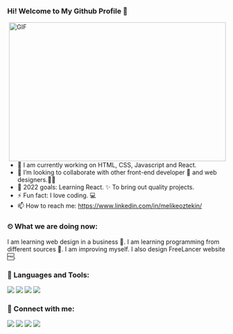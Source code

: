 ### Hi! Welcome to My Github Profile 👋
<img align="right" alt="GIF" src="https://www.google.com/url?sa=i&url=https%3A%2F%2Fgiphy.com%2Fexplore%2Fweb-develop&psig=AOvVaw2auxWcJWyeZL2XDr4-pvg9&ust=1650930337196000&source=images&cd=vfe&ved=0CAwQjRxqFwoTCJDgqvbwrfcCFQAAAAAdAAAAABAK" width="500" height="320" />

- 🔭 I am currently working on HTML, CSS, Javascript and React.
- 👯 I’m looking to collaborate with other front-end developer 🎨 and web designers.👩‍💻
- 💪 2022 goals: Learning React. ✨ To bring out quality projects.
- ⚡ Fun fact: I love coding. 💻
- 📫 How to reach me: https://www.linkedin.com/in/melikeoztekin/

### ⏲ What we are doing now:
I am learning web design in a business 🚀.
I am learning programming from different sources 📃.
I am improving myself.
I also design FreeLancer website 🆓.
### 🔧 Languages and Tools:
<img src="https://img.shields.io/badge/HTML5-E34F26?style=for-the-badge&logo=html5&logoColor=white" />  <img src="https://img.shields.io/badge/CSS3-1572B6?style=for-the-badge&logo=css3&logoColor=white" />  <img src="https://img.shields.io/badge/JavaScript-323330?style=for-the-badge&logo=javascript&logoColor=F7DF1E" /> <img src="https://img.shields.io/badge/React-000000?style=for-the-badge&logo=react&logoColor=61DBFB"/>
### 📩 Connect with me:
<a href="mailto:melikeoztekin06@gmail.com"><img src="https://img.shields.io/badge/Gmail-000?style=for-the-badge&logo=gmail&logoColor=white" /></a>
<a href="https://www.linkedin.com/in/melikeoztekin/"><img src="https://img.shields.io/badge/LinkedIn-000?style=for-the-badge&logo=linkedin&logoColor=white" /></a>
<a href="https://t.me/mlkztkn"><img src="https://img.shields.io/badge/Telegram-000?style=for-the-badge&logo=telegram&logoColor=white" /></a>
<a href="https://www.hackerrank.com/melikeoztekin"><img src="https://img.shields.io/badge/-Hackerrank-000?style=for-the-badge&logo=HackerRank&logoColor=white" /></a>

